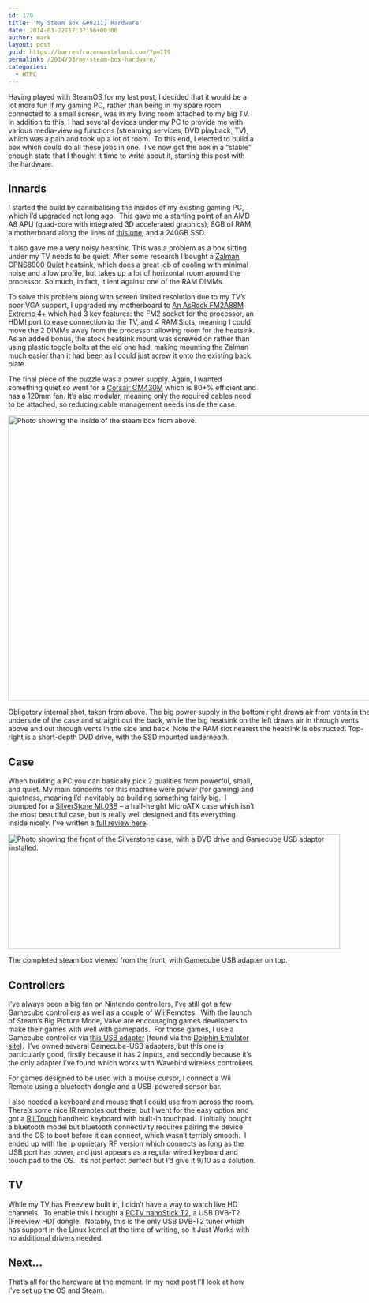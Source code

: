 ```yaml
---
id: 179
title: 'My Steam Box &#8211; Hardware'
date: 2014-03-22T17:37:56+00:00
author: mark
layout: post
guid: https://barrenfrozenwasteland.com/?p=179
permalink: /2014/03/my-steam-box-hardware/
categories:
  - HTPC
---
```

Having played with SteamOS for my last post, I decided that it would be a lot more fun if my gaming PC, rather than being in my spare room connected to a small screen, was in my living room attached to my big TV.  In addition to this, I had several devices under my PC to provide me with various media-viewing functions (streaming services, DVD playback, TV), which was a pain and took up a lot of room.  To this end, I elected to build a box which could do all these jobs in one.  I&#8217;ve now got the box in a &#8220;stable&#8221; enough state that I thought it time to write about it, starting this post with the hardware.

## Innards

I started the build by cannibalising the insides of my existing gaming PC, which I&#8217;d upgraded not long ago.  This gave me a starting point of an AMD A8 APU (quad-core with integrated 3D accelerated graphics), 8GB of RAM, a motherboard along the lines of [this one](http://www.amazon.co.uk/ASRock-FM2A55M-DGS-R2-0-Motherboard-Express/dp/B00E0V50T6/ref=sr_1_13?ie=UTF8&qid=1395352836&sr=8-13&keywords=ASRock+fm2), and a 240GB SSD.

It also gave me a very noisy heatsink. This was a problem as a box sitting under my TV needs to be quiet. After some research I bought a [Zalman CPNS8900 Quiet](http://www.zalman.com/global/product/Product_Read.php?Idx=468) heatsink, which does a great job of cooling with minimal noise and a low profile, but takes up a lot of horizontal room around the processor. So much, in fact, it lent against one of the RAM DIMMs.

To solve this problem along with screen limited resolution due to my TV&#8217;s poor VGA support, I upgraded my motherboard to [An AsRock FM2A88M Extreme 4+](http://www.asrock.com/mb/AMD/FM2A88M%20Extreme4+/) which had 3 key features: the FM2 socket for the processor, an HDMI port to ease connection to the TV, and 4 RAM Slots, meaning I could move the 2 DIMMs away from the processor allowing room for the heatsink. As an added bonus, the stock heatsink mount was screwed on rather than using plastic toggle bolts at the old one had, making mounting the Zalman much easier than it had been as I could just screw it onto the existing back plate.

The final piece of the puzzle was a power supply. Again, I wanted something quiet so went for a [Corsair CM430M](http://www.amazon.co.uk/Corsair-Builder-Series-Modular-Certified/dp/B00ALYP208/ref=wl_it_dp_o_nS_nC?ie=UTF8&colid=1I6VG5W1WPBND&coliid=INVVZ7BQXULNR) which is 80+% efficient and has a 120mm fan. It&#8217;s also modular, meaning only the required cables need to be attached, so reducing cable management needs inside the case.

<div id="attachment_188" style="width: 745px" class="wp-caption aligncenter">
  <a href="{{ "/wp-content/uploads/2014/03/IMG_20140322_155057.jpg" | prepend: site.baseurl }}"><img class=" wp-image-188 " alt="Photo showing the inside of the steam box from above." src="{{ "/wp-content/uploads/2014/03/IMG_20140322_155057.jpg" | prepend: site.baseurl }}" width="735" height="578" /></a>
  
  <p class="wp-caption-text">
    Obligatory internal shot, taken from above. The big power supply in the bottom right draws air from vents in the underside of the case and straight out the back, while the big heatsink on the left draws air in through vents above and out through vents in the side and back. Note the RAM slot nearest the heatsink is obstructed. Top-right is a short-depth DVD drive, with the SSD mounted underneath.
  </p>
</div>

## Case

When building a PC you can basically pick 2 qualities from powerful, small, and quiet. My main concerns for this machine were power (for gaming) and quietness, meaning I&#8217;d inevitably be building something fairly big.  I plumped for a [SilverStone ML03B](http://www.silverstonetek.com/product.php?pid=283&area=en) &#8211; a half-height MicroATX case which isn&#8217;t the most beautiful case, but is really well designed and fits everything inside nicely. I&#8217;ve written a [full review here](http://www.amazon.co.uk/review/R3A5JL747MSRQI/ref=cm_cr_pr_perm?ie=UTF8&ASIN=B004HE2YZE&linkCode=&nodeID=&tag=).

<div id="attachment_187" style="width: 683px" class="wp-caption aligncenter">
  <a href="{{ "/wp-content/uploads/2014/03/IMG_20140322_154633.jpg" | prepend: site.baseurl }}"><img class="size-full wp-image-187" alt="Photo showing the front of the Silverstone case, with a DVD drive and Gamecube USB adaptor installed." src="{{ "/wp-content/uploads/2014/03/IMG_20140322_154633.jpg" | prepend: site.baseurl }}" width="673" height="233" /></a>
  
  <p class="wp-caption-text">
    The completed steam box viewed from the front, with Gamecube USB adapter on top.
  </p>
</div>

## Controllers

I&#8217;ve always been a big fan on Nintendo controllers, I&#8217;ve still got a few Gamecube controllers as well as a couple of Wii Remotes.  With the launch of Steam&#8217;s Big Picture Mode, Valve are encouraging games developers to make their games with well with gamepads.  For those games, I use a Gamecube controller via [this USB adapter](http://www.amazon.com/GC-Controller-Adapter-PC/dp/B0089NVTDM/ref=as_li_ss_mfw?&linkCode=wey&tag=dolphin-emu-20) (found via the [Dolphin Emulator site](https://dolphin-emu.org/docs/guides/recommended-accessories-dolphin/#GameCube_Controller)).  I&#8217;ve owned several Gamecube-USB adapters, but this one is particularly good, firstly because it has 2 inputs, and secondly because it&#8217;s the only adapter I&#8217;ve found which works with Wavebird wireless controllers.

For games designed to be used with a mouse cursor, I connect a Wii Remote using a bluetooth dongle and a USB-powered sensor bar.

I also needed a keyboard and mouse that I could use from across the room.  There&#8217;s some nice IR remotes out there, but I went for the easy option and got a [Rii Touch](http://www.amazon.co.uk/gp/product/B004FSFYG8/ref=noref?ie=UTF8&psc=1&s=computers) handheld keyboard with built-in touchpad.  I initially bought a bluetooth model but bluetooth connectivity requires pairing the device and the OS to boot before it can connect, which wasn&#8217;t terribly smooth.  I ended up with the  proprietary RF version which connects as long as the USB port has power, and just appears as a regular wired keyboard and touch pad to the OS.  It&#8217;s not perfect perfect but I&#8217;d give it 9/10 as a solution.

## TV

While my TV has Freeview built in, I didn&#8217;t have a way to watch live HD channels.  To enable this I bought a [PCTV nanoStick T2](http://www.pctvsystems.com/Products/ProductsEuropeAsia/DVBTT2products/PCTVnanoStickT2/tabid/248/language/en-GB/Default.aspx), a USB DVB-T2 (Freeview HD) dongle.  Notably, this is the only USB DVB-T2 tuner which has support in the Linux kernel at the time of writing, so it Just Works with no additional drivers needed.

## Next&#8230;

That&#8217;s all for the hardware at the moment. In my next post I&#8217;ll look at how I&#8217;ve set up the OS and Steam.

